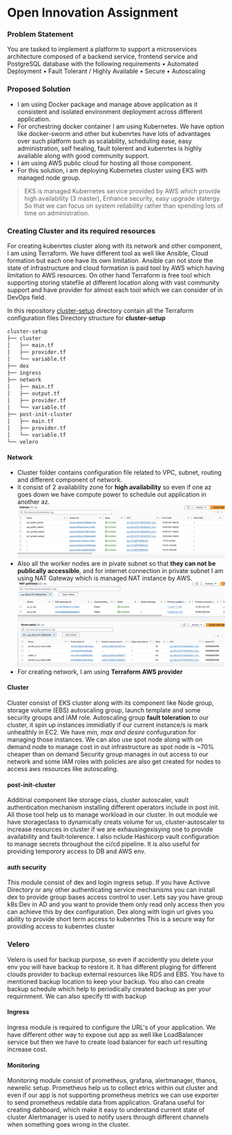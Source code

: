 # Open Innovation Assignment

### Problem Statement
You are tasked to implement a platform to support a microservices architecture composed of a backend service, frontend service and PostgreSQL database with the
following requirements
• Automated Deployment
• Fault Tolerant / Highly Available
• Secure
• Autoscaling

### Proposed Solution

- I am using Docker package and manage above application as it consistent and isolated environment deployment across different application.
- For orchestring docker container I am using Kubernetes. We have option like docker-sworm and other but kubenrtes have lots of advantages over such platform such as scalability, scheduling ease, easy administration, self healing, fault tolerent and kubenrtes is highly available along with good community support.
- I am using AWS public cloud for hosting all those component.
- For this solution, i am deploying Kubernetes cluster using EKS with managed node group. 
>EKS is managed Kubernetes service provided by AWS which provide high availability (3 master), Enhance security, easy upgrade statergy.
So that we can focus on system reliability rather than spending lots of time on administration.

### Creating Cluster and its required resources

For creating kubenrtes cluster along with its network and other component, I am using Terraform.
We have different tool as well like Ansible, Cloud formation but each one have its own limitation.
Ansible can not store the state of infrastructure and cloud formation is paid tool by AWS which having limitation to AWS resources.
On other hand Terraform is free tool which supporting storing statefile at different location along with vast community support and have provider for almost each tool which we can consider of in DevOps field.

In this repository [cluster-setuo](cluster-setup) directory contain all the Terraform configuration files
Directory structure for **cluster-setup**
```
cluster-setup
├── cluster
│   ├── main.tf
│   ├── provider.tf
│   └── variable.tf
├── dex
├── ingress
├── network
│   ├── main.tf
│   ├── output.tf
│   ├── provider.tf
│   └── variable.tf
├── post-init-cluster
│   ├── main.tf
│   ├── provider.tf
│   └── variable.tf
└── velero
```

#### Network
- Cluster folder contains configuration file related to VPC, subnet, routing and different component of network.
- it consist of 2 availability zone for **high availability** so even if one az goes down we have compute power to schedule out application in another az. 
![Subnets](assets/network/subnet.png)
- Also all the worker nodes are in pivate subnet so that **they can not be publically accessible**, and for internet connection in private subnet I am using NAT Gateway which is managed NAT instance by AWS.
![NAT](assets/network/nat.png)
![Route](assets/network/route.png)
- For creating network, I am using **Terraform AWS provider**

#### Cluster
Cluster consist of EKS cluster along with its component like Node group, storage volume (EBS) autoscaling group, launch template and some security groups and IAM role.
Autoscaling group **fault toleration** to our cluster, it spin up instances immidiatly if our current instance/s is mark unhealthly in EC2. We have *min, max and desire* confuguration for managing those instances.
We can also use spot node along with on demand node to manage cost in out infrastructure as spot node is ~70% cheaper than on demand
Security group manages in out access to our network and some IAM roles with policies are also get created for nodes to access aws resources like autoscaling.

#### post-init-cluster
Additinal component like storage class, cluster autoscaler, vault authentication mechanism installing different operators include in post init.
All those tool help us to manage workload in our cluster.
In out module we have storageclass to dynamically creats volume for us, cluster-autoscaler to increase resources in cluster if we are exhausingexisying one to provide availability and fault-tolerence.
I also nclude Hashicorp vault configuration to manage secrets throughout the ci/cd pipeline. It is also useful for providing temporory access to DB and AWS env.

#### auth security
This module consist of dex and login ingress setup.
If you have Activve Directory or any other authenticating service mechanisms you can install dex to provide group bases access control to user.
Lets say you have group k8s:Dev in AD and you want to provide them only read only access then you can achieve this by dex configuration.
Dex along with login url gives you ability to provide short term access to kubenrtes
This is a secure way for providing access to kubenrtes cluster

### Velero
Velero is used for backup purpose, so even if accidently you delete your env you will have backup to restore it.
It has different pluging for different clouds provider to backup external resources like RDS and EBS.
You have to mentioned backup location to keep your backup.
You also can create backup schedule which help to periodically created backup as per your requirnment.
We can also specify ttl with backup

#### Ingress
Ingress module is required to configure the URL's of your application.
We have different other way to expose out app as well like LoadBalancer service but then we have to create load balancer for each url resulting increase cost.

#### Monitoring
Monitoring module consist of prometheus, grafana, alertmanager, thanos, newrelic setup.
Prometheus help us to collect etrics within out cluster and even if our app is not supporting prometheus metrics we can use exporter to send prometheus redable data from application.
Grafana useful for creating dahboard, which make it easy to understand current state of cluster
Alertmanager is used to notify users through different channels when something goes wrong in the cluster.
